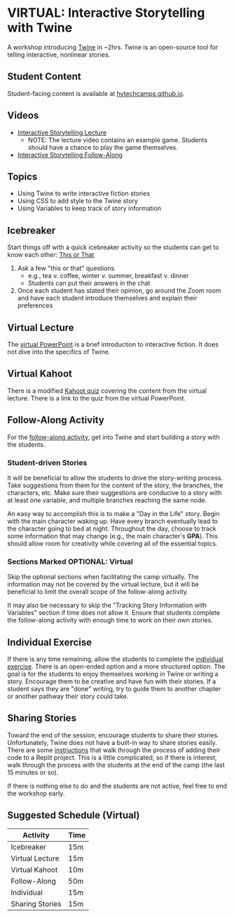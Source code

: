 # VIRTUAL: Interactive Storytelling with Twine
A workshop introducing [Twine](http://twinery.org/2/#!/welcome) in ~2hrs. Twine is an open-source tool for telling interactive, nonlinear stories.

## Student Content
Student-facing content is available at [hytechcamps.github.io](https://hytechcamps.github.io/twine).

## Videos
- [Interactive Storytelling Lecture](https://www.youtube.com/watch?v=nylg0e3rRiQ&list=PL1P_sExxi-9NeogaTKc9lSzoUkqPuqHOT)
    - NOTE: The lecture video contains an example game. Students should have a chance to play the game themselves.
- [Interactive Storytelling Follow-Along](https://www.youtube.com/watch?v=9PuIZa3iX7E&list=PL1P_sExxi-9NeogaTKc9lSzoUkqPuqHOT)

## Topics

- Using Twine to write interactive fiction stories
- Using CSS to add style to the Twine story
- Using Variables to keep track of story information

## Icebreaker
Start things off with a quick icebreaker activity so the students can get to know each other: [This or That](https://www.teacherspayteachers.com/Product/This-or-That-An-Icebreaker-that-Rocks-1977647)

1. Ask a few "this or that" questions
    - e.g., tea v. coffee, winter v. summer, breakfast v. dinner
    - Students can put their answers in the chat
1. Once each student has stated their opinion, go around the Zoom room and have each student introduce themselves and explain their preferences

## Virtual Lecture
The [virtual PowerPoint](InteractiveStorytellingVirtual.pptx) is a brief introduction to interactive fiction. It does not dive into the specifics of Twine.

## Virtual Kahoot
There is a modified [Kahoot quiz](https://create.kahoot.it/share/interactive-storytelling-virtual/87fec6d2-3de2-43ac-960a-51f63524c79d) covering the content from the virtual lecture. There is a link to the quiz from the virtual PowerPoint.

## Follow-Along Activity
For the [follow-along activity](https://hylandtechoutreach.github.io/coding-activities/TwineLesson/TwineLesson.html), get into Twine and start building a story with the students.

### Student-driven Stories
It will be beneficial to allow the students to drive the story-writing process. Take suggestions from them for the content of the story, the branches, the characters, etc. Make sure their suggestions are conducive to a story with at least one variable, and multiple branches reaching the same node.

An easy way to accomplish this is to make a "Day in the Life" story. Begin with the main character waking up. Have every branch eventually lead to the character going to bed at night. Throughout the day, choose to track some information that may change (e.g., the main character's **GPA**). This should allow room for creativity while covering all of the essential topics.

### Sections Marked OPTIONAL: Virtual
Skip the optional sections when facilitating the camp virtually. The information may not be covered by the virtual lecture, but it will be beneficial to limit the overall scope of the follow-along activity.

It may also be necessary to skip the "Tracking Story Information with Variables" section if time does not allow it. Ensure that students complete the follow-along activity with enough time to work on their own stories.

## Individual Exercise
If there is any time remaining, allow the students to complete the [individual exercise](IndividualExercise.md). There is an open-ended option and a more structured option. The goal is for the students to enjoy themselves working in Twine or writing a story. Encourage them to be creative and have fun with their stories. If a student says they are "done" writing, try to guide them to another chapter or another pathway their story could take.

## Sharing Stories
Toward the end of the session, encourage students to share their stories. Unfortunately, Twine does not have a built-in way to share stories easily. There are some [instructions](SharingStories.md) that walk through the process of adding their code to a Replit project. This is a little complicated, so if there is interest, walk through the process with the students at the end of the camp (the last 15 minutes or so).

If there is nothing else to do and the students are not active, feel free to end the workshop early.

## Suggested Schedule (Virtual)

| Activity | Time |
|-|-|
| Icebreaker | 15m |
| Virtual Lecture | 15m |
| Virtual Kahoot | 10m |
| Follow-Along | 50m |
| Individual | 15m |
| Sharing Stories | 15m |

